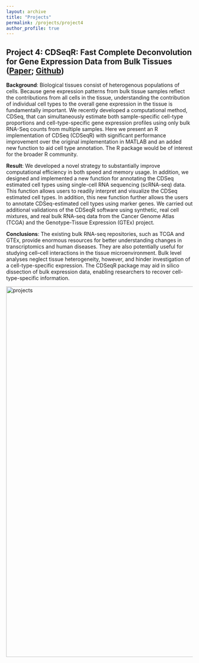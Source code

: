```yaml
---
layout: archive
title: "Projects"
permalink: /projects/project4
author_profile: true
---
```


## Project 4: CDSeqR: Fast Complete Deconvolution for Gene Expression Data from Bulk Tissues ([Paper](https://bmcbioinformatics.biomedcentral.com/articles/10.1186/s12859-021-04186-5); [Github](https://github.com/hczdavid/CDSeq))

**Background**: Biological tissues consist of heterogenous populations of cells. Because gene expression patterns from bulk tissue samples reflect the contributions from all cells in the tissue, understanding the contribution of individual cell types to the overall gene expression in the tissue is fundamentally important. We recently developed a computational method, CDSeq, that can simultaneously estimate both sample-specific cell-type proportions and cell-type-specific gene expression profiles using only bulk RNA-Seq counts from multiple samples. Here we present an R implementation of CDSeq (CDSeqR) with significant performance improvement over the original implementation in MATLAB and an added new function to aid cell type annotation. The R package would be of interest for the broader R community.

**Result**: We developed a novel strategy to substantially improve computational efficiency in both speed and memory usage. In addition, we designed and implemented a new function for annotating the CDSeq estimated cell types using single-cell RNA sequencing (scRNA-seq) data. This function allows users to readily interpret and visualize the CDSeq estimated cell types. In addition, this new function further allows the users to annotate CDSeq-estimated cell types using marker genes. We carried out additional validations of the CDSeqR software using synthetic, real cell mixtures, and real bulk RNA-seq data from the Cancer Genome Atlas (TCGA) and the Genotype-Tissue Expression (GTEx) project.


**Conclusions**: The existing bulk RNA-seq repositories, such as TCGA and GTEx, provide enormous resources for better understanding changes in transcriptomics and human diseases. They are also potentially useful for studying cell–cell interactions in the tissue microenvironment. Bulk level analyses neglect tissue heterogeneity, however, and hinder investigation of a cell-type-specific expression. The CDSeqR package may aid in silico dissection of bulk expression data, enabling researchers to recover cell-type-specific information.


<img src="http://hczdavid.github.io/images/cdseq.png" alt="projects" width="1000"/>









